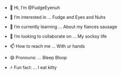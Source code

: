 - 👋 Hi, I’m @FudgeEyenuh
- 👀 I’m interested in ... Fudge and Eyes and Nuhs
- 🌱 I’m currently learning ... About my fiances sausage 
  
- 💞️ I’m looking to collaborate on ... My socksy life
- 📫 How to reach me ... With ur hands
- 😄 Pronouns: ... Bleep Bloop
- ⚡ Fun fact: ... I eat kitty

<!---
FudgeEyenuh/FudgeEyenuh is a ✨ special ✨ repository because its `README.md` (this file) appears on your GitHub profile.
You can click the Preview link to take a look at your changes.
--->
